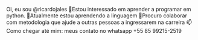 Oi, eu sou @ricardojales
👀Estou interessado em aprender a programar em python.
🌱Atualmente estou aprendendo a linguagem
💞️Procuro colaborar com metodologia que ajude a outras pessoas a ingressarem na carreira
📫Como chegar até mim: meus contato no whatsapp +55 85 99215-2519
<!---
ricardojales/ricardojales is a ✨ special ✨ repository because its `README.md` (this file) appears on your GitHub profile.
You can click the Preview link to take a look at your changes.
--->
